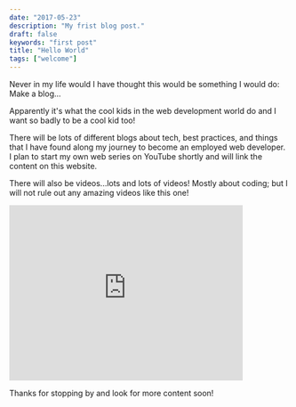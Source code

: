 ```yaml
---
date: "2017-05-23"
description: "My frist blog post."
draft: false
keywords: "first post"
title: "Hello World"
tags: ["welcome"]
---
```


Never in my life would I have thought this would be something I would do:
Make a blog...

Apparently it's what the cool kids in the web development world do and I want so badly to be a cool kid too!

There will be lots of different blogs about tech, best practices, and things that I have found along my journey to become an employed web developer. I plan to start my own web series on YouTube shortly and will link the content on this website.

There will also be videos...lots and lots of videos! Mostly about coding; but I will not rule out any amazing videos like this one!

<iframe
    allow="encrypted-media"
    allowfullscreen
    frameborder="0"
    gesture="media"
    height="315"
    itemprop="contentUrl"
    src="https://www.youtube.com/embed/L59eDcrAk8Q"
    type="text/html"
    width="420"
  >
</iframe>

Thanks for stopping by and look for more content soon!
